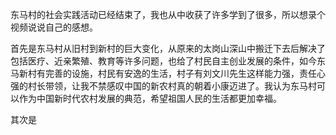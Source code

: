 东马村的社会实践活动已经结束了，我也从中收获了许多学到了很多，所以想录个视频说说自己的感想。

首先是东马村从旧村到新村的巨大变化，从原来的太岗山深山中搬迁下去后解决了包括医疗、近亲繁殖、教育等许多问题，也给了村民自主创业发展的条件，如今东马新村有完善的设施，村民有安逸的生活，村子有刘文川先生这样能力强，责任心强的村长带领，让我不禁感叹中国的新农村真的朝着小康迈进了。我认为东马村可以作为中国新时代农村发展的典范，希望祖国人民的生活都更加幸福。

其次是



